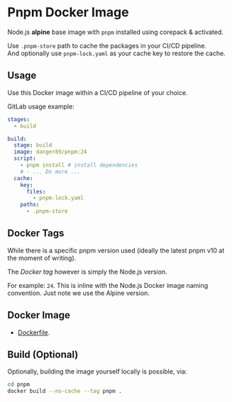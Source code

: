 # Pnpm Docker Image

Node.js **alpine** base image with `pnpm` installed using corepack & activated.

Use `.pnpm-store` path to cache the packages in your CI/CD pipeline.  
And optionally use `pnpm-lock.yaml` as your cache key to restore the cache.

## Usage

Use this Docker image within a CI/CD pipeline of your choice.

GitLab usage example:

```yaml
stages:
  - build

build:
  stage: build
  image: danger89/pnpm:24
  script:
    - pnpm install # install dependencies
    # - ... Do more ...
  cache:
    key:
      files:
        - pnpm-lock.yaml
    paths:
      - .pnpm-store
```

## Docker Tags

While there is a specific pnpm version used (ideally the latest pnpm v10 at the moment of writing).

The _Docker tag_ however is simply the Node.js version.

For example: `24`. This is inline with the Node.js Docker image naming convention. Just note we use the Alpine version.

## Docker Image

- [Dockerfile](./Dockerfile).

## Build (Optional)

Optionally, building the image yourself locally is possible, via:

```sh
cd pnpm
docker build --no-cache --tag pnpm .
```
